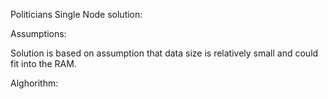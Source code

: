 Politicians Single Node solution:

Assumptions:

Solution is based on assumption that data size is relatively small and could fit into the RAM.

Alghorithm:




